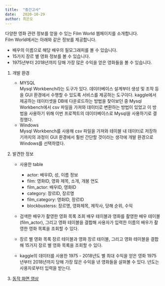 ```yaml
---
title:  "중간고사"
date:   2020-10-29
author: 최은오
---
```


다양한 영화 관련 정보를 얻을 수 있는 Film World 웹페이지를 소개합니다.  
Film World에서는 아래와 같은 정보를 제공합니다.  
- 배우의 이름으로 해당 배우의 필모그래피를 볼 수 있습니다.  
- 15가지 장르 별 영화 정보를 볼 수 있습니다.
- 1975년부터 2018년까지 당해 가장 많은 수익을 얻은 영화들을 볼 수 있습니다.   

1. 개발 환경
    - MYSQL  
        Mysql Workbench라는 도구가 있다. 데이터베이스 설계부터 생성 및 조작 등을 GUI 환경에서 수행할 수 있도록 서비스를 제공하는 도구이다. kaggle에서 제공하는 데이터셋을 DB에 다운로드하는 방법을 찾아보던 중 Mysql Workbench에서 csv 파일을 가져와 데이터로 변환하는 방법이 있었고 이 방법을 사용하기 위해 이번 프로젝트의 데이터베이스로 Mysql을 사용하기로 결정했다.
    - Windows  
        Mysql Workbench를 사용해 csv 파일을 가져와 테이블 내 데이터로 저장하기까지의 과정이 GUI 환경에서 훨씬 간단할 것이라는 생각에 개발 환경으로 Windows를 선택하였다. 


2. 발견한 정보
    - 사용한 table
        - actor: 배우ID, 성, 이름 정보
        - film: 영화ID, 영화 제목, 소개, 개봉 연도
        - film_actor: 배우ID, 영화ID
        - category: 장르ID, 장르명
        - film_category: 영화ID, 장르ID
        - blockbusterss: 장르명, 영화제목, 제작사, 당해 순위, 수익


    - 검색한 배우가 촬영한 영화 목록 조회
        배우 테이블과 영화를 촬영한 배우 테이블(film_actor), 그리고 영화 테이블을 결합해 사용자가 입력한 이름의 배우가 촬영한 영화 목록을 조회할 수 있다.

    - 장르 별 영화 목록
        장르 테이블과 영화 장르 테이블, 그리고 영화 테이블을 결합해 15가지 장르 별 영화 목록을 조회할 수 있다.

    - kaggle의 데이터를 사용한 1975 - 2018년도 별 최대 수익을 얻은 영화 
        1975년부터 2018년까지 당해 가장 많은 수익을 낸 영화들을 살펴볼 수 있다. 년도는 사용자로부터 입력을 받는다.
3. [동작 화면 영상](https://youtu.be/H5eB23Kjwyw)